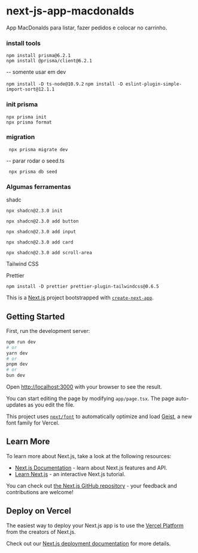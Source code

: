 # next-js-app-macdonalds
App MacDonalds para listar, fazer pedidos e colocar no carrinho.

### install tools

``` 
npm install prisma@6.2.1
npm install @prisma/client@6.2.1
```
-- somente usar em dev

``` npm install -D ts-node@10.9.2 ```
``` npm install -D eslint-plugin-simple-import-sort@12.1.1 ```

### init prisma

``` 
npx prisma init
npx prisma format
``` 

### migration

``` npx prisma migrate dev```

-- parar rodar o seed.ts

``` npx prisma db seed```

### Algumas ferramentas

shadc 

``` npx shadcn@2.3.0 init  ```

``` npx shadcn@2.3.0 add button  ```

``` npx shadcn@2.3.0 add input  ```

``` npx shadcn@2.3.0 add card  ```

``` npx shadcn@2.3.0 add scroll-area  ```

Tailwind CSS

Prettier 
``` 
npm install -D prettier prettier-plugin-tailwindcss@0.6.5
``` 

This is a [Next.js](https://nextjs.org) project bootstrapped with [`create-next-app`](https://nextjs.org/docs/app/api-reference/cli/create-next-app).

## Getting Started

First, run the development server:

```bash
npm run dev
# or
yarn dev
# or
pnpm dev
# or
bun dev
```

Open [http://localhost:3000](http://localhost:3000) with your browser to see the result.

You can start editing the page by modifying `app/page.tsx`. The page auto-updates as you edit the file.

This project uses [`next/font`](https://nextjs.org/docs/app/building-your-application/optimizing/fonts) to automatically optimize and load [Geist](https://vercel.com/font), a new font family for Vercel.

## Learn More

To learn more about Next.js, take a look at the following resources:

- [Next.js Documentation](https://nextjs.org/docs) - learn about Next.js features and API.
- [Learn Next.js](https://nextjs.org/learn) - an interactive Next.js tutorial.

You can check out [the Next.js GitHub repository](https://github.com/vercel/next.js) - your feedback and contributions are welcome!

## Deploy on Vercel

The easiest way to deploy your Next.js app is to use the [Vercel Platform](https://vercel.com/new?utm_medium=default-template&filter=next.js&utm_source=create-next-app&utm_campaign=create-next-app-readme) from the creators of Next.js.

Check out our [Next.js deployment documentation](https://nextjs.org/docs/app/building-your-application/deploying) for more details.
